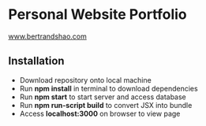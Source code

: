 # Personal Website Portfolio

www.bertrandshao.com

## Installation

- Download repository onto local machine
- Run <b>npm install</b> in terminal to download dependencies
- Run <b>npm start</b> to start server and access database
- Run <b>npm run-script build</b> to convert JSX into bundle
- Access <b>localhost:3000</b> on browser to view page